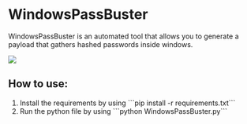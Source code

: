 # WindowsPassBuster
<p>WindowsPassBuster is an automated tool that allows you to generate a payload that gathers hashed passwords inside windows.
</p>
<img src="https://i.ibb.co/TMkCzZY/Logo.png">
<h2>How to use:</h2>
<ol>
  <li>
    Install the requirements by using ```pip install -r requirements.txt```
  </li>
  <li>
    Run the python file by using ```python WindowsPassBuster.py```
  </li>
</ol>
